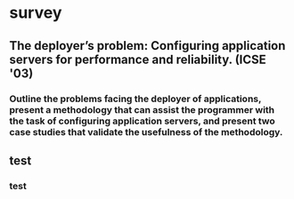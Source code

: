 # survey
## The deployer’s problem: Configuring application servers for performance and reliability. (ICSE '03)
### Outline the problems facing the deployer of applications, present a methodology that can assist the programmer with the task of configuring application servers, and present two case studies that validate the usefulness of the methodology. 
## test
### test

